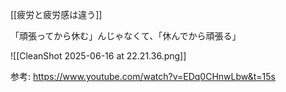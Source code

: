 [[疲労と疲労感は違う]]

「頑張ってから休む」んじゃなくて、「休んでから頑張る」

![[CleanShot 2025-06-16 at 22.21.36.png]]

参考: https://www.youtube.com/watch?v=EDq0CHnwLbw&t=15s